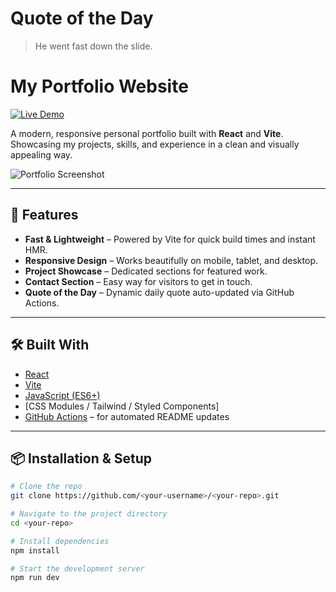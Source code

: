 <!-- qotd:start -->
# Quote of the Day

> He went fast down the slide.

<!-- qotd:end -->





# My Portfolio Website

[![Live Demo](https://img.shields.io/badge/Live%20Demo-Click%20Here-blue?style=for-the-badge)](https://wnareajunior.github.io/portfolio-website/)

A modern, responsive personal portfolio built with **React** and **Vite**.  
Showcasing my projects, skills, and experience in a clean and visually appealing way.

![Portfolio Screenshot](./screenshot.png) <!-- Optional: add a screenshot of your site -->

---

## 🚀 Features

- **Fast & Lightweight** – Powered by Vite for quick build times and instant HMR.
- **Responsive Design** – Works beautifully on mobile, tablet, and desktop.
- **Project Showcase** – Dedicated sections for featured work.
- **Contact Section** – Easy way for visitors to get in touch.
- **Quote of the Day** – Dynamic daily quote auto-updated via GitHub Actions.

---

## 🛠️ Built With

- [React](https://reactjs.org/)
- [Vite](https://vitejs.dev/)
- [JavaScript (ES6+)](https://developer.mozilla.org/en-US/docs/Web/JavaScript)
- [CSS Modules / Tailwind / Styled Components] <!-- Replace with what you actually used -->
- [GitHub Actions](https://github.com/features/actions) – for automated README updates

---

## 📦 Installation & Setup

```bash
# Clone the repo
git clone https://github.com/<your-username>/<your-repo>.git

# Navigate to the project directory
cd <your-repo>

# Install dependencies
npm install

# Start the development server
npm run dev
